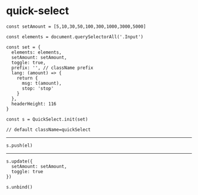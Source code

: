# quick-select
    const setAmount = [5,10,30,50,100,300,1000,3000,5000]

    const elements = document.querySelectorAll('.Input')

    const set = {
      elements: elements,
      setAmount: setAmount,
      toggle: true,
      prefix: '', // className prefix
      lang: (amount) => {
        return {
          msg: t(amount),
          stop: 'stop'
        }
      },
      headerHeight: 116
    }

    const s = QuickSelect.init(set)

    // default className=quickSelect
---
    s.push(el)
---
    s.update({
      setAmount: setAmount,
      toggle: true
    })

    s.unbind()

